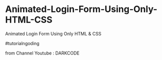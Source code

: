# Animated-Login-Form-Using-Only-HTML-CSS
Animated Login Form Using Only HTML &amp; CSS

#tutorialngoding

from Channel Youtube : DARKCODE
